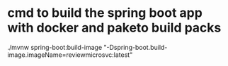 # cmd to build the spring boot app with docker and paketo build packs
 ./mvnw spring-boot:build-image "-Dspring-boot.build-image.imageName=reviewmicrosvc:latest"